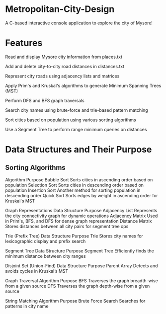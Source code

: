 # Metropolitan-City-Design
A C-based interactive console application to explore the city of Mysore! 

# Features
Read and display Mysore city information from places.txt

Add and delete city-to-city road distances in distances.txt

Represent city roads using adjacency lists and matrices

Apply Prim's and Kruskal's algorithms to generate Minimum Spanning Trees (MST)

Perform DFS and BFS graph traversals

Search city names using brute-force and trie-based pattern matching

Sort cities based on population using various sorting algorithms

Use a Segment Tree to perform range minimum queries on distances

# Data Structures and Their Purpose
## Sorting Algorithms
Algorithm	Purpose
Bubble Sort	Sorts cities in ascending order based on population
Selection Sort	Sorts cities in descending order based on population
Insertion Sort	Another method for sorting population in descending order
Quick Sort	Sorts edges by weight in ascending order for Kruskal's MST

Graph Representations
Data Structure	Purpose
Adjacency List	Represents the city connectivity graph for dynamic operations
Adjacency Matrix	Used in Prim's, BFS, and DFS for dense graph representation
Distance Matrix	Stores distances between all city pairs for segment tree ops

Trie (Prefix Tree)
Data Structure	Purpose
Trie	Stores city names for lexicographic display and prefix search

Segment Tree
Data Structure	Purpose
Segment Tree	Efficiently finds the minimum distance between city ranges

Disjoint Set (Union-Find)
Data Structure	Purpose
Parent Array	Detects and avoids cycles in Kruskal’s MST

Graph Traversal
Algorithm	Purpose
BFS	Traverses the graph breadth-wise from a given source
DFS	Traverses the graph depth-wise from a given source

String Matching
Algorithm	Purpose
Brute Force Search	Searches for patterns in city name
